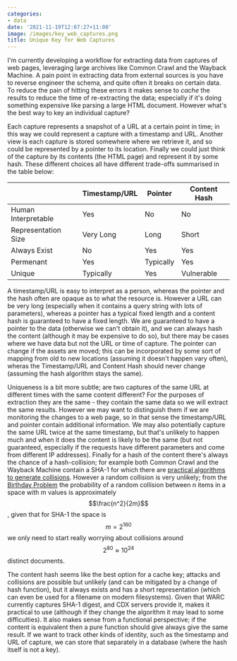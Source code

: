 ```yaml
---
categories:
- data
date: '2021-11-19T12:07:27+11:00'
image: /images/key_web_captures.png
title: Unique Key for Web Captures
---
```


I'm currently developing a workflow for extracting data from captures of web pages, leveraging large archives like Common Crawl and the Wayback Machine.
A pain point in extracting data from external sources is you have to reverse engineer the schema, and quite often it breaks on certain data.
To reduce the pain of hitting these errors it makes sense to *cache* the results to reduce the time of re-extracting the data; especially if it's doing something expensive like parsing a large HTML document.
However what's the best way to key an individual capture?

Each capture represents a snapshot of a URL at a certain point in time; in this way we could represent a capture with a timestamp and URL.
Another view is each capture is stored somewhere where we retrieve it, and so could be represented by a pointer to its location.
Finally we could just think of the capture by its contents (the HTML page) and represent it by some hash.
These different choices all have different trade-offs summarised in the table below:

|                     | Timestamp/URL | Pointer   | Content Hash |
|---------------------|---------------|-----------|--------------|
| Human Interpretable | Yes           | No        | No           |
| Representation Size | Very Long     | Long      | Short        |
| Always Exist        | No            | Yes       | Yes          |
| Permenant           | Yes           | Typically | Yes          |
| Unique              | Typically     | Yes       | Vulnerable   |


A timestamp/URL is easy to interpret as a person, whereas the pointer and the hash often are opaque as to what the resource is.
However a URL can be very long (especially when it contains a query string with lots of parameters), whereas a pointer has a typical fixed length and a content hash is guaranteed to have a fixed length.
We are guaranteed to have a pointer to the data (otherwise we can't obtain it), and we can always hash the content (although it may be expensive to do so), but there may be cases where we have data but not the URL or time of capture.
The pointer can change if the assets are moved; this can be incorporated by some sort of mapping from old to new locations (assuming it doesn't happen vary often), wheras the Timestamp/URL and Content Hash should never change (assuming the hash algorithm stays the same).

Uniqueness is a bit more subtle; are two captures of the same URL at different times with the same content different?
For the purposes of extraction they are the same - they contain the same data so we will extract the same results.
However we may want to distinguish them if we are monitoring the changes to a web page, so in that sense the timestamp/URL and pointer contain additional information.
We may also potentially capture the same URL twice at the same timestamp, but that's unlikely to happen much and when it does the content is likely to be the same (but not guaranteed, especially if the requests have different parameters and come from different IP addresses).
Finally for a hash of the content there's always the chance of a hash-collision; for example both Common Crawl and the Wayback Machine contain a SHA-1 for which there are [practical algorithms to generate collisions](https://security.googleblog.com/2017/02/announcing-first-sha1-collision.html).
However a random collision is very unlikely; from the [Birthday Problem](https://en.wikipedia.org/wiki/Birthday_problem) the probability of a random collision between n items in a space with m values is approximately $$\frac{n^2}{2m}$$, given that for SHA-1 the space is $$m = 2^{160}$$ we only need to start really worrying about collisions around $$2^{80} \approx 10^{24}$$ distinct documents.

The content hash seems like the best option for a cache key; attacks and collisions are possible but unlikely (and can be mitigated by a change of hash function), but it always exists and has a short representation (which can even be used for a filename on modern filesystems).
Given that WARC currently captures SHA-1 digest, and CDX servers provide it, makes it practical to use (although if they change the algorithm it may lead to some difficulties).
It also makes sense from a functional perspective; if the content is equivalent then a pure function should give always give the same result.
If we want to track other kinds of identity, such as the timestamp and URL of capture, we can store that separately in a database (where the hash itself is not a key).